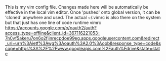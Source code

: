 This is my vim config file.
Changes made here will be automatically be effective in the local vim editor.
Once 'pushed' onto global version, it can be 'cloned' anywhere and used.
The actual ~/.vimrc is also there on the system but that just has one line of code
runtime vimrc
https://accounts.google.com/o/oauth2/auth?access_type=offline&client_id=367116221053-7n0vf5akeru7on6o2fjinrecpdoe99eg.apps.googleusercontent.com&redirect_uri=urn%3Aietf%3Awg%3Aoauth%3A2.0%3Aoob&response_type=code&scope=https%3A%2F%2Fwww.googleapis.com%2Fauth%Fdrive&state=state
